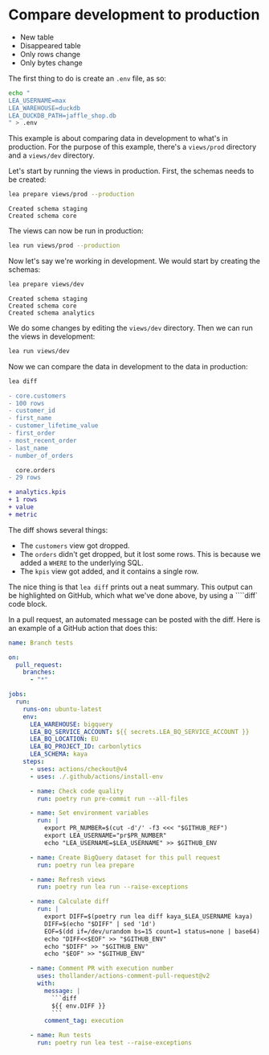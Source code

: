 # Compare development to production

- New table
- Disappeared table
- Only rows change
- Only bytes change

The first thing to do is create an `.env` file, as so:

```sh
echo "
LEA_USERNAME=max
LEA_WAREHOUSE=duckdb
LEA_DUCKDB_PATH=jaffle_shop.db
" > .env
```

This example is about comparing data in development to what's in production. For the purpose of this example, there's a `views/prod` directory and a `views/dev` directory.

Let's start by running the views in production. First, the schemas needs to be created:

```sh
lea prepare views/prod --production
```

```
Created schema staging
Created schema core
```

The views can now be run in production:

```sh
lea run views/prod --production
```

Now let's say we're working in development. We would start by creating the schemas:

```sh
lea prepare views/dev
```

```
Created schema staging
Created schema core
Created schema analytics
```

We do some changes by editing the `views/dev` directory. Then we can run the views in development:

```sh
lea run views/dev
```

Now we can compare the data in development to the data in production:

```sh
lea diff
```

```diff
- core.customers
- 100 rows
- customer_id
- first_name
- customer_lifetime_value
- first_order
- most_recent_order
- last_name
- number_of_orders

  core.orders
- 29 rows

+ analytics.kpis
+ 1 rows
+ value
+ metric
```

The diff shows several things:

- The `customers` view got dropped.
- The `orders` didn't get dropped, but it lost some rows. This is because we added a `WHERE` to the underlying SQL.
- The `kpis` view got added, and it contains a single row.

The nice thing is that `lea diff` prints out a neat summary. This output can be highlighted on GitHub, which what we've done above, by using a ````diff` code block.

In a pull request, an automated message can be posted with the diff. Here is an example of a GitHub action that does this:

````yaml
name: Branch tests

on:
  pull_request:
    branches:
      - "*"

jobs:
  run:
    runs-on: ubuntu-latest
    env:
      LEA_WAREHOUSE: bigquery
      LEA_BQ_SERVICE_ACCOUNT: ${{ secrets.LEA_BQ_SERVICE_ACCOUNT }}
      LEA_BQ_LOCATION: EU
      LEA_BQ_PROJECT_ID: carbonlytics
      LEA_SCHEMA: kaya
    steps:
      - uses: actions/checkout@v4
      - uses: ./.github/actions/install-env

      - name: Check code quality
        run: poetry run pre-commit run --all-files

      - name: Set environment variables
        run: |
          export PR_NUMBER=$(cut -d'/' -f3 <<< "$GITHUB_REF")
          export LEA_USERNAME="pr$PR_NUMBER"
          echo "LEA_USERNAME=$LEA_USERNAME" >> $GITHUB_ENV

      - name: Create BigQuery dataset for this pull request
        run: poetry run lea prepare

      - name: Refresh views
        run: poetry run lea run --raise-exceptions

      - name: Calculate diff
        run: |
          export DIFF=$(poetry run lea diff kaya_$LEA_USERNAME kaya)
          DIFF=$(echo "$DIFF" | sed '1d')
          EOF=$(dd if=/dev/urandom bs=15 count=1 status=none | base64)
          echo "DIFF<<$EOF" >> "$GITHUB_ENV"
          echo "$DIFF" >> "$GITHUB_ENV"
          echo "$EOF" >> "$GITHUB_ENV"

      - name: Comment PR with execution number
        uses: thollander/actions-comment-pull-request@v2
        with:
          message: |
            ```diff
            ${{ env.DIFF }}
            ```
          comment_tag: execution

      - name: Run tests
        run: poetry run lea test --raise-exceptions
````
